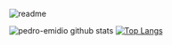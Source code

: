 ![readme](https://user-images.githubusercontent.com/67286282/104191933-ea23a280-53fc-11eb-9e9a-84170ace8b05.jpg)

![pedro-emidio github stats](https://github-readme-stats.vercel.app/api?username=pedro-emidio&show_icons=true&theme=tokyonight&count_private=true&hide=issues)
[![Top Langs](https://github-readme-stats.vercel.app/api/top-langs/?username=pedro-emidio&layout=compact&theme=tokyonight)](https://github.com/pedro-emidio/github-readme-stats)



